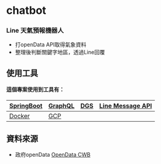 # chatbot
### Line 天氣預報機器人
- 打openData API取得氣象資料
- 整理後判斷關鍵字地區，透過Line回覆


## 使用工具
#### 這個專案使用到工具有：
| [SpringBoot](https://spring.io/projects/spring-boot) | [GraphQL](https://graphql.org/)  | [DGS](https://graphql.org/) | [Line Message API](https://developers.line.biz/en/docs/messaging-api/overview/)
| -------- | -------- | -------- | -------- |
|[Docker](https://www.docker.com/) |  [GCP](https://www.googleadservices.com/pagead/aclk?sa=L&ai=DChcSEwib0o2fhqHzAhXVwRYFHfINA-kYABABGgJ0bA&ohost=www.google.com.tw&cid=CAESQOD2Xer9L1_zKdvkF89NvbQEst4MkwPnHZllNR0E5SrGy6tmjUbWIb1uxKX4Y4YmlX_Wse4kopbu1A-xVGg7jPw&sig=AOD64_3ijiq9d3zGt-Ah8mjWwBUdle8dkw&q&adurl&ved=2ahUKEwjA-4WfhqHzAhVYw4sBHRWaBTMQ0Qx6BAgEEAE)  |

## 資料來源
- 政府openData [OpenData CWB](https://opendata.cwb.gov.tw/index) 
